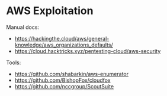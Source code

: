# AWS Exploitation

Manual docs:
- https://hackingthe.cloud/aws/general-knowledge/aws_organizations_defaults/
- https://cloud.hacktricks.xyz/pentesting-cloud/aws-security

Tools:
- https://github.com/shabarkin/aws-enumerator
- https://github.com/BishopFox/cloudfox
- https://github.com/nccgroup/ScoutSuite
